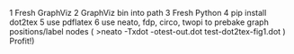 1 Fresh GraphViz
2 GraphViz bin into path
3 Fresh Python
4 pip install dot2tex
5 use pdflatex
6 use neato, fdp, circo, twopi to prebake graph positions/label nodes ( >neato -Txdot -otest-out.dot test-dot2tex-fig1.dot )
Profit!)